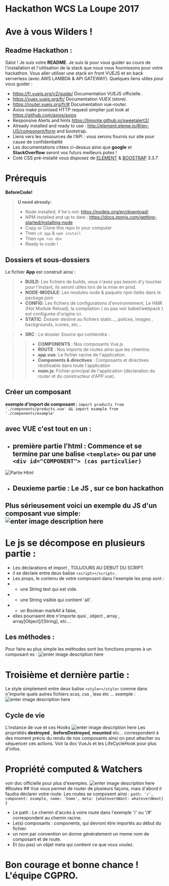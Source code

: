 ﻿
**Hackathon WCS La Loupe 2017**
====================

# Ave à vous Wilders !
## Readme Hackathon :

Salut ! Je suis votre  **README**. Je suis là pour vous guider au cours de l'installation et l'utilisation de la
stack que nous vous fournissons pour votre hackathon.
Vous aller utiliser une stack en front VUEJS et en back serverless (avec AWS LAMBDA & API GATEWAY).
Quelques liens utiles pour vous guider :
- https://fr.vuejs.org/v2/guide/  Documentation VUEJS officielle .
- https://vuex.vuejs.org/fr/ Documentation  VUEX (store).
- https://router.vuejs.org/fr/# Documentation vue-router.
- Axios make promised HTTP request simplier just look at https://github.com/axios/axios
- Responsive Alerts and hints https://limonte.github.io/sweetalert2/
- Already installed and ready to use : http://element.eleme.io/#/en-US/component/form and bootstrap.
- Liens vers les ressources de l'API : vous serons fournis sur site pour cause de confidentialité
- Les documentations citées ci-dessus ainsi que **google** et **StackOverflow**
seront vos futurs meilleurs potes !
- Coté CSS pré-installé vous disposez de [ELEMENT](http://element.eleme.io/#/en-US/component/installation) & [BOOSTRAP](https://getbootstrap.com/docs/3.3/) 3.3.7



# Prérequis

 **BeforeCode!**

> **U need already:**
>
> - Node installed, if he's not: https://nodejs.org/en/download/
> - NPM installed and up to date : https://docs.npmjs.com/getting-started/installing-node
> - Copy or Clone this repo to your computer
> - Then `cd app` & `npm install`
> - Then `npm run dev`
> - Ready to code !

## Dossiers et sous-dossiers

Le fichier **App** est construit ainsi :
> - **BUILD**: Les fichiers de builds, vous n'avez pas besoin d'y toucher pour l'instant, ils seront utiles lors de la mise en prod.
> - **NODE-MODULE**: Les modules node & paquets npm listés dans le package.json
> - **CONFIG**: Les fichiers de configurations d'environnement, Le HMR (Hot Module Reload), la compilation ( ou pas voir babel/webpack ) est configurée d'origine ici.
> - **STATIC**: Dossier destiné au fichiers static..., polices, images , backgrounds, icones,  etc...

 > - **SRC** : Le dossier Source qui contiendra :

>> - **COMPONENTS** : Nos composants Vue.js
>> - **ROUTE** : Nos imports de routes ainsi que les chemins.
>>- **app.vue**: Le fichier racine de l'application.
>>- **Components & directives** : Composants et directives réutilisable dans toute l'application
>>- **main.js**: Fichier principal de l'application (déclaration du router et du constructeur d'APP.vue).


## Créer un composant
**exemple d'import de composant :**
`import products from './components/products.vue'
&&
import example from './components/example'`
## avec VUE c'est tout en un :
- ## première partie l'html : Commence et se termine par une balise  `<template>` ou par une `<div id="COMPONENT"> (cas particulier)`
![Partie Html](https://img15.hostingpics.net/pics/304357templatevue1.png)
- ## Deuxieme partie : Le JS , sur ce bon hackathon

## Plus sérieusement voici un exemple du JS d'un composant vue simple:![enter image description here](https://img15.hostingpics.net/pics/423879tempalte2.png)
  # Le js se décompose en plusieurs partie :
  - Les déclarations et import , TOUJOURS AU DEBUT DU SCRIPT.
  - il se déclare entre deux balise `<script></script>.`
  - Les props, le contenu de votre composant dans l'exemple les prop sont :
  - - une String text qui est vide.
  - - une String visible qui contient 'all'.
  - - un Boolean markAll à false,
  - elles pourraient être n'importe quoi , object , array , array[Object]/[String], etc...
  ## Les méthodes :
  Pour faire au plus simple les méthodes sont les fonctions propres à un composant
  ex : ![enter image description here](https://img15.hostingpics.net/pics/321502addtocart.png)
# Troisième et dernière partie :
Le style simplement entre deux balise `<style></style>` comme dans n'importe quels autres fichiers scss, css , less etc ...
exemple :
![enter image description here](https://img15.hostingpics.net/pics/196858template3.png)
##  Cycle de vie
L'instance de vue et ces Hooks
![enter image description here](https://vuejs.org/images/lifecycle.png)
Les propriétés **destroyed** , **beforeDestroyed**, **mounted** etc... correspondent à des moment précis du rendu de nos composants ainsi on peut attacher ou séquencer ces actions. Voir la doc VueJs et les LifeCycleHook pour plus d'infos.

# Propriété computed & Watchers
voir doc officielle pour plus d'exemples.
![enter image description here](https://img15.hostingpics.net/pics/943837computed.png)
#Routes ##
Vue vous permet de router de plusieurs façons, mais d'abord il faudra déclarer votre route.
Les routes se composent ainsi :
 `path: '/', component: example, name: 'home', meta: {whateverUWant: whateverUWant} }`
- Le path : Le chemin d'accès à votre route dans l'exemple '/' ou '/#' correspondent au chemin racine.
- Le(s) composants : components, qui devront étre importés au début du fichier.
- un nom par convention on donne généralement un meme nom de composant et de route.
- Et (ou pas) un objet meta qui contient ce que vous voulez.


Bon courage et bonne chance ! L'équipe CGPRO.
=============================




